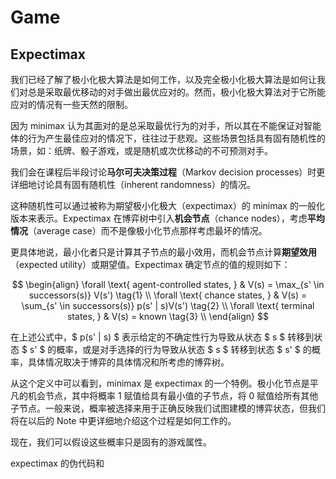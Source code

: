 # Game

## Expectimax

我们已经了解了极小化极大算法是如何工作，以及完全极小化极大算法是如何让我们对总是采取最优移动的对手做出最优应对的。然而，极小化极大算法对于它所能应对的情况有一些天然的限制。

因为 minimax 认为其面对的是总采取最优行为的对手，所以其在不能保证对智能体的行为产生最佳应对的情况下，往往过于悲观。这些场景包括具有固有随机性的场景，如：纸牌、骰子游戏，或是随机或次优移动的不可预测对手。

我们会在课程后半段讨论**马尔可夫决策过程**（Markov decision processes）时更详细地讨论具有固有随机性（inherent randomness）的情况。

这种随机性可以通过被称为期望极小化极大（expectimax）的 minimax 的一般化版本来表示。Expectimax 在博弈树中引入**机会节点**（chance nodes），考虑**平均情况**（average case）而不是像极小化节点那样考虑最坏的情况。

更具体地说，最小化者只是计算其子节点的最小效用，而机会节点计算**期望效用**（expected utility）或期望值。Expectimax 确定节点的值的规则如下：

$$
\begin{align}
    \forall \text{ agent-controlled states, } & V(s) = \max_{s' \in successors(s)} V(s') \tag{1} \\
    \forall \text{ chance states, } & V(s) = \sum_{s' \in successors(s)} p(s' | s)V(s') \tag{2} \\
    \forall \text{ terminal states, } & V(s) = known \tag{3} \\
\end{align}
$$

在上述公式中，$ p(s' | s) $ 表示给定的不确定性行为导致从状态 $ s $ 转移到状态 $ s' $ 的概率，或是对手选择的行为导致从状态 $ s $ 转移到状态 $ s' $ 的概率，具体情况取决于博弈的具体情况和所考虑的博弈树。

从这个定义中可以看到，minimax 是 expectimax 的一个特例。极小化节点是平凡的机会节点，其中将概率 1 赋值给具有最小值的子节点，将 0 赋值给所有其他子节点。一般来说，概率被选择来用于正确反映我们试图建模的博弈状态，但我们将在以后的 Note 中更详细地介绍这个过程是如何工作的。

现在，我们可以假设这些概率只是固有的游戏属性。

expectimax 的伪代码和
